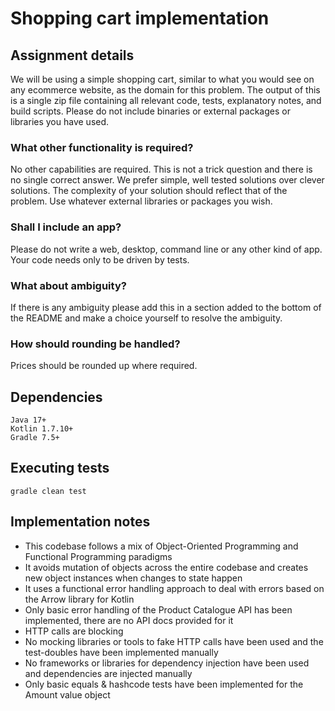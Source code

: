 # Shopping cart implementation

## Assignment details
We will be using a simple shopping cart, similar to what you would see on any ecommerce website, as the domain for this
problem. The output of this is a single zip file containing all relevant code, tests, explanatory notes, and build
scripts. Please do not include binaries or external packages or libraries you have used.

### What other functionality is required?
No other capabilities are required. This is not a trick question and there is no single correct answer. We prefer simple, well tested solutions over clever solutions. The complexity of your solution should reflect that of the problem. Use whatever external libraries or packages you wish.

### Shall I include an app?
Please do not write a web, desktop, command line or any other kind of app. Your code needs only to be driven by tests.

### What about ambiguity?
If there is any ambiguity please add this in a section added to the bottom of the README and make a choice yourself to resolve the ambiguity.

### How should rounding be handled?
Prices should be rounded up where required.

## Dependencies

```
Java 17+
Kotlin 1.7.10+
Gradle 7.5+
```

## Executing tests

```gradle clean test```

## Implementation notes

- This codebase follows a mix of Object-Oriented Programming and Functional Programming paradigms
- It avoids mutation of objects across the entire codebase and creates new object instances when changes to state happen
- It uses a functional error handling approach to deal with errors based on the Arrow library for Kotlin
- Only basic error handling of the Product Catalogue API has been implemented, there are no API docs provided for it
- HTTP calls are blocking
- No mocking libraries or tools to fake HTTP calls have been used and the test-doubles have been implemented manually
- No frameworks or libraries for dependency injection have been used and dependencies are injected manually
- Only basic equals & hashcode tests have been implemented for the Amount value object

